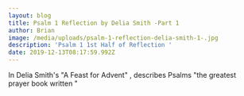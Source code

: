 ```yaml
---
layout: blog
title: Psalm 1 Reflection by Delia Smith -Part 1
author: Brian
image: /media/uploads/psalm-1-reflection-delia-smith-1-.jpg
description: 'Psalm 1 1st Half of Reflection '
date: 2019-12-13T08:17:59.992Z
---
```

In  Delia Smith's   "A Feast for Advent" ,  describes   Psalms  "the greatest prayer book written "
